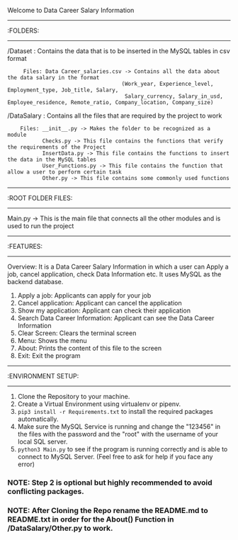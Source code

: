 Welcome to Data Career Salary Information

---------
:FOLDERS:
_________

/Dataset : Contains the data that is to be inserted in the MySQL tables in csv format
         
         Files: Data Career_salaries.csv -> Contains all the data about the data salary in the format 
                                        (Work_year, Experience_level, Employment_type, Job_title, Salary,
                                         Salary_currency, Salary_in_usd, Employee_residence, Remote_ratio, Company_location, Company_size)

/DataSalary : Contains all the files that are required by the project to work

        Files: __init__.py -> Makes the folder to be recognized as a module
               Checks.py -> This file contains the functions that verify the requirements of the Project
               InsertData.py -> This file contains the functions to insert the data in the MySQL tables
               User_Functions.py -> This file contains the function that allow a user to perform certain task
               Other.py -> This file contains some commonly used functions

-------------------
:ROOT FOLDER FILES:
___________________

Main.py -> This is the main file that connects all the other modules and is used to run the project


----------
:FEATURES:
__________

Overview: It is a Data Career Salary Information in which a user can Apply a job, cancel application,
          check Data Information etc. It uses MySQL as the backend database.

1. Apply a job: Applicants can apply for your job
2. Cancel application: Applicant can cancel the application
3. Show my application: Applicant can check their application
4. Search Data Career Information: Applicant can see the Data Career Information 
5. Clear Screen: Clears the terminal screen
6. Menu: Shows the menu
7. About: Prints the content of this file to the screen
8. Exit: Exit the program

-------------------
:ENVIRONMENT SETUP:
___________________

1. Clone the Repository to your machine.
2. Create a Virtual Environment using virtualenv or pipenv.
3. `pip3 install -r Requirements.txt` to install the required packages automatically.
4. Make sure the MySQL Service is running and change the "123456" in the files with the password and the "root" with the username of your local SQL server.
5. `python3 Main.py` to see if the program is running correctly and is able to connect to MySQL Server. (Feel free to ask for help if you face any error)

### NOTE: Step 2 is optional but highly recommended to avoid conflicting packages.
### NOTE: After Cloning the Repo rename the README.md to README.txt in order for the About() Function in /DataSalary/Other.py to work.
